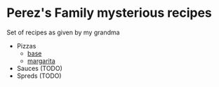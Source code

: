 # Perez's Family mysterious recipes

Set of recipes as given by my grandma

- Pizzas 
    - [base](pizzas/base.md)
    - [margarita](pizzas/margarita.md)
- Sauces (TODO)
- Spreds (TODO)

